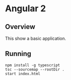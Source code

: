# Angular 2

## Overview 

This show a basic application.

## Running
```
npm install -g typescript
tsc --sourcemap --rootDir .
start index.html
```